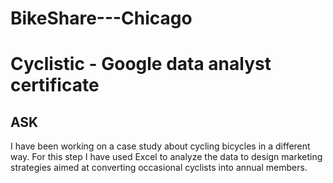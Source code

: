 # BikeShare---Chicago
# Cyclistic - Google data analyst certificate

## ASK
I have been working on a case study about cycling bicycles in a different way. For this step I have used Excel to analyze the data to design marketing strategies aimed at converting occasional cyclists into annual members. 
